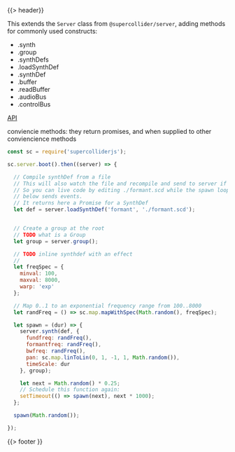 {{> header}}

This extends the `Server` class from `@supercollider/server`, adding methods for commonly used constructs:

- .synth
- .group
- .synthDefs
- .loadSynthDef
- .synthDef
- .buffer
- .readBuffer
- .audioBus
- .controlBus

[API](./docs/index.html)

conviencie methods: they return promises, and when supplied to other conviencience methods

```js
const sc = require('supercolliderjs');

sc.server.boot().then((server) => {

  // Compile synthDef from a file
  // This will also watch the file and recompile and send to server if the file changes.
  // So you can live code by editing ./formant.scd while the spawn loop
  // below sends events.
  // It returns here a Promise for a SynthDef
  let def = server.loadSynthDef('formant', './formant.scd');


  // Create a group at the root
  // TODO what is a Group
  let group = server.group();

  // TODO inline synthdef with an effect
  //
  let freqSpec = {
    minval: 100,
    maxval: 8000,
    warp: 'exp'
  };

  // Map 0..1 to an exponential frequency range from 100..8000
  let randFreq = () => sc.map.mapWithSpec(Math.random(), freqSpec);

  let spawn = (dur) => {
    server.synth(def, {
      fundfreq: randFreq(),
      formantfreq: randFreq(),
      bwfreq: randFreq(),
      pan: sc.map.linToLin(0, 1, -1, 1, Math.random()),
      timeScale: dur
    }, group);

    let next = Math.random() * 0.25;
    // Schedule this function again:
    setTimeout(() => spawn(next), next * 1000);
  };

  spawn(Math.random());

});
```

{{> footer }}